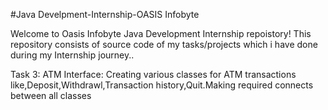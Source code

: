 #Java Develpment-Internship-OASIS Infobyte

Welcome to Oasis Infobyte Java Development Internship repoistory! This repository consists of source code of my tasks/projects which i have done during my Internship journey..

Task 3: ATM Interface: Creating various classes for ATM transactions like,Deposit,Withdrawl,Transaction history,Quit.Making required connects between all classes
